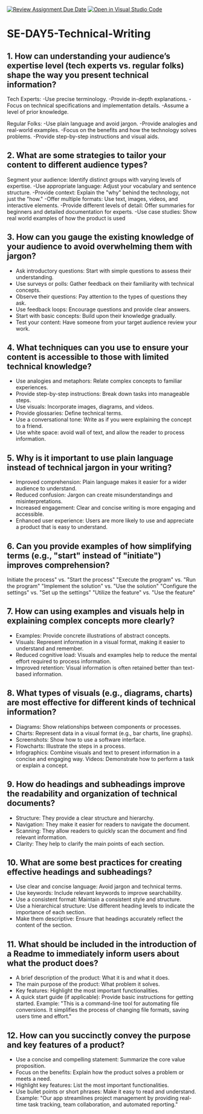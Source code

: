 [![Review Assignment Due Date](https://classroom.github.com/assets/deadline-readme-button-22041afd0340ce965d47ae6ef1cefeee28c7c493a6346c4f15d667ab976d596c.svg)](https://classroom.github.com/a/zsAR-pyY)
[![Open in Visual Studio Code](https://classroom.github.com/assets/open-in-vscode-2e0aaae1b6195c2367325f4f02e2d04e9abb55f0b24a779b69b11b9e10269abc.svg)](https://classroom.github.com/online_ide?assignment_repo_id=18467770&assignment_repo_type=AssignmentRepo)
# SE-DAY5-Technical-Writing
## 1. How can understanding your audience’s expertise level (tech experts vs. regular folks) shape the way you present technical information?

Tech Experts:
-Use precise terminology.
-Provide in-depth explanations.
-Focus on technical specifications and implementation details.
-Assume a level of prior knowledge.

Regular Folks:
-Use plain language and avoid jargon.
-Provide analogies and real-world examples.
-Focus on the benefits and how the technology solves problems.
-Provide step-by-step instructions and visual aids.

## 2. What are some strategies to tailor your content to different audience types?
Segment your audience: Identify distinct groups with varying levels of expertise.
-Use appropriate language: Adjust your vocabulary and sentence structure.
-Provide context: Explain the "why" behind the technology, not just the "how."
-Offer multiple formats: Use text, images, videos, and interactive elements.
-Provide different levels of detail: Offer summaries for beginners and detailed documentation for experts.
-Use case studies: Show real world examples of how the product is used

## 3. How can you gauge the existing knowledge of your audience to avoid overwhelming them with jargon?

- Ask introductory questions: Start with simple questions to assess their understanding.
- Use surveys or polls: Gather feedback on their familiarity with technical concepts.
- Observe their questions: Pay attention to the types of questions they ask.
- Use feedback loops: Encourage questions and provide clear answers.
- Start with basic concepts: Build upon their knowledge gradually.
- Test your content: Have someone from your target audience review your work.
## 4. What techniques can you use to ensure your content is accessible to those with limited technical knowledge?
- Use analogies and metaphors: Relate complex concepts to familiar experiences.
- Provide step-by-step instructions: Break down tasks into manageable steps.
- Use visuals: Incorporate images, diagrams, and videos.
- Provide glossaries: Define technical terms.
- Use a conversational tone: Write as if you were explaining the concept to a friend.
- Use white space: avoid wall of text, and allow the reader to process information.
  
## 5. Why is it important to use plain language instead of technical jargon in your writing?
- Improved comprehension: Plain language makes it easier for a wider audience to understand.
- Reduced confusion: Jargon can create misunderstandings and misinterpretations.
- Increased engagement: Clear and concise writing is more engaging and accessible.
- Enhanced user experience: Users are more likely to use and appreciate a product that is easy to understand.
## 6. Can you provide examples of how simplifying terms (e.g., "start" instead of "initiate") improves comprehension?
Initiate the process" vs. "Start the process"
"Execute the program" vs. "Run the program"
"Implement the solution" vs. "Use the solution"
"Configure the settings" vs. "Set up the settings"
"Utilize the feature" vs. "Use the feature"

## 7. How can using examples and visuals help in explaining complex concepts more clearly?
- Examples: Provide concrete illustrations of abstract concepts.
- Visuals: Represent information in a visual format, making it easier to understand and remember.
- Reduced cognitive load: Visuals and examples help to reduce the mental effort required to process information.
- Improved retention: Visual information is often retained better than text-based information.
## 8. What types of visuals (e.g., diagrams, charts) are most effective for different kinds of technical information?
- Diagrams: Show relationships between components or processes.
- Charts: Represent data in a visual format (e.g., bar charts, line graphs).
- Screenshots: Show how to use a software interface.
- Flowcharts: Illustrate the steps in a process.
- Infographics: Combine visuals and text to present information in a concise and engaging way.
Videos: Demonstrate how to perform a task or explain a concept.
## 9. How do headings and subheadings improve the readability and organization of technical documents?
- Structure: They provide a clear structure and hierarchy.
- Navigation: They make it easier for readers to navigate the document.
- Scanning: They allow readers to quickly scan the document and find relevant information.
- Clarity: They help to clarify the main points of each section.
## 10. What are some best practices for creating effective headings and subheadings?

- Use clear and concise language: Avoid jargon and technical terms.
- Use keywords: Include relevant keywords to improve searchability.
- Use a consistent format: Maintain a consistent style and structure.
- Use a hierarchical structure: Use different heading levels to indicate the importance of each section.
- Make them descriptive: Ensure that headings accurately reflect the content of the section.
## 11. What should be included in the introduction of a Readme to immediately inform users about what the product does?
- A brief description of the product: What it is and what it does.
- The main purpose of the product: What problem it solves.
- Key features: Highlight the most important functionalities.
- A quick start guide (if applicable): Provide basic instructions for getting started.
Example: "This is a command-line tool for automating file conversions. It simplifies the process of changing file formats, saving users time and effort."
## 12. How can you succinctly convey the purpose and key features of a product?
- Use a concise and compelling statement: Summarize the core value proposition.
- Focus on the benefits: Explain how the product solves a problem or meets a need.
- Highlight key features: List the most important functionalities.
- Use bullet points or short phrases: Make it easy to read and understand.
Example: "Our app streamlines project management by providing real-time task tracking, team collaboration, and automated reporting."
